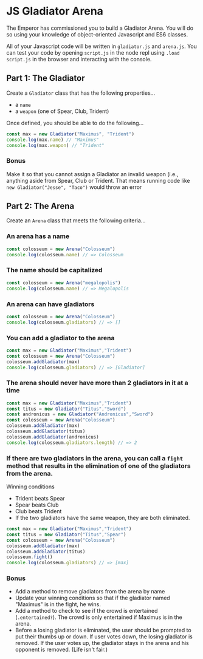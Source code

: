 # JS Gladiator Arena

The Emperor has commissioned you to build a Gladiator Arena. You will do so using your knowledge of object-oriented Javascript and ES6 classes.

All of your Javascript code will be written in `gladiator.js` and `arena.js`. You can test your code by opening `script.js` in the node repl using `.load script.js` in the browser and interacting with the console.

## Part 1: The Gladiator

Create a `Gladiator` class that has the following properties...
- a `name`
- a `weapon` (one of Spear, Club, Trident)

Once defined, you should be able to do the following...

```js
const max = new Gladiator("Maximus", "Trident")
console.log(max.name) // "Maximus"
console.log(max.weapon) // "Trident"
```

### Bonus

Make it so that you cannot assign a Gladiator an invalid weapon (i.e., anything aside from Spear, Club or Trident. That means running code like `new Gladiator("Jesse", "Taco")` would throw an error

## Part 2: The Arena

Create an `Arena` class that meets the following criteria...

### An arena has a name

```js
const colosseum = new Arena("Colosseum")
console.log(colosseum.name) // => Colosseum
```
### The name should be capitalized

```js
const colosseum = new Arena("megalopolis")
console.log(colosseum.name) // => Megalopolis
```

### An arena can have gladiators

```js
const colosseum = new Arena("Colosseum")
console.log(colosseum.gladiators) // => []
```

### You can add a gladiator to the arena

```js
const max = new Gladiator("Maximus","Trident")
const colosseum = new Arena("Colosseum")
colosseum.addGladiator(max)
console.log(colosseum.gladiators) // => [Gladiator]
```

### The arena should never have more than 2 gladiators in it at a time

```js
const max = new Gladiator("Maximus","Trident")
const titus = new Gladiator("Titus","Sword")
const andronicus = new Gladiator("Andronicus","Sword")
const colosseum = new Arena("Colosseum")
colosseum.addGladiator(max)
colosseum.addGladiator(titus)
colosseum.addGladiator(andronicus)
console.log(colosseum.gladiators.length) // => 2
```

### If there are two gladiators in the arena, you can call a `fight` method that results in the elimination of one of the gladiators from the arena.

Winning conditions
- Trident beats Spear
- Spear beats Club
- Club beats Trident
- If the two gladiators have the same weapon, they are both eliminated.

```js
const max = new Gladiator("Maximus","Trident")
const titus = new Gladiator("Titus","Spear")
const colosseum = new Arena("Colosseum")
colosseum.addGladiator(max)
colosseum.addGladiator(titus)
colosseum.fight()
console.log(colosseum.gladiators) // => [max]
```

### Bonus

* Add a method to remove gladiators from the arena by name
* Update your winning conditions so that if the gladiator named "Maximus" is in the fight, he wins.
* Add a method to check to see if the crowd is entertained (`.entertained?`). The crowd is only entertained if Maximus is in the arena.
* Before a losing gladiator is eliminated, the user should be prompted to put their thumbs up or down. If user votes down, the losing gladiator is removed. If the user votes up, the gladiator stays in the arena and his opponent is removed. (Life isn't fair.)
